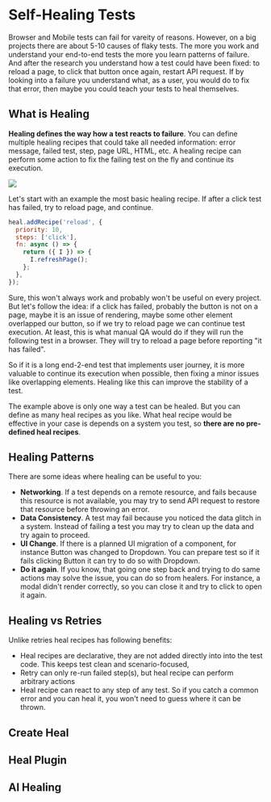 # Self-Healing Tests

Browser and Mobile tests can fail for vareity of reasons. However, on a big projects there are about 5-10 causes of flaky tests. The more you work and understand your end-to-end tests the more you learn patterns of failure. And after the research you understand how a test could have been fixed: to reload a page, to click that button once again, restart API request. If by looking into a failure you understand what, as a user, you would do to fix that error, then maybe you could teach your tests to heal themselves.

## What is Healing

**Healing defines the way how a test reacts to failure**. You can define multiple healing recipes that could take all needed information: error message, failed test, step, page URL, HTML, etc. A healing recipe can perform some action to fix the failing test on the fly and continue its execution.

![](/img/healing.png)

Let's start with an example the most basic healing recipe. If after a click test has failed, try to reload page, and continue.

```js
heal.addRecipe('reload', {
  priority: 10,
  steps: ['click'],
  fn: async () => {
    return ({ I }) => {
      I.refreshPage();
    };
  },
});
```

Sure, this won't always work and probably won't be useful on every project. But let's follow the idea: if a click has failed, probably the button is not on a page, maybe it is an issue of rendering, maybe some other element overlapped our button, so if we try to reload page we can continue test execution. At least, this is what manual QA would do if they will run the following test in a browser. They will try to reload a page before reporting "it has failed".

So if it is a long end-2-end test that implements user journey, it is more valuable to continue its execution when possible, then fixing a minor issues like overlapping elements. Healing like this can improve the stability of a test.

The example above is only one way a test can be healed. But you can define as many heal recipes as you like. What heal recipe would be effective in your case is depends on a system you test, so **there are no pre-defined heal recipes**. 

## Healing Patterns

There are some ideas where healing can be useful to you:

* **Networking**. If a test depends on a remote resource, and fails because this resource is not available, you may try to send API request to restore that resource before throwing an error.
* **Data Consistency**. A test may fail because you noticed the data glitch in a system. Instead of failing a test you may try to clean up the data and try again to proceed.
* **UI Change**. If there is a planned UI migration of a component, for instance Button was changed to Dropdown. You can prepare test so if it fails clicking Button it can try to do so with Dropdown.
* **Do it again**. If you know, that going one step back and trying to do same actions may solve the issue, you can do so from healers. For instance, a modal didn't render correctly, so you can close it and try to click to open it again.

## Healing vs Retries

Unlike retries heal recipes has following benefits:

* Heal recipes are declarative, they are not added directly into into the test code. This keeps test clean and scenario-focused,
* Retry can only re-run failed step(s), but heal recipe can perform arbitrary actions
* Heal recipe can react to any step of any test. So if you catch a common error and you can heal it, you won't need to guess where it can be thrown.











## Create Heal

## Heal Plugin

## AI Healing


